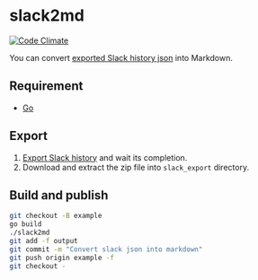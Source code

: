 # slack2md

[![Code Climate](https://codeclimate.com/github/ohtake/slack2md/badges/gpa.svg)](https://codeclimate.com/github/ohtake/slack2md)

You can convert [exported Slack history json](https://get.slack.help/hc/en-us/articles/201658943-Exporting-your-team-s-Slack-history) into Markdown.

## Requirement

* [Go](https://golang.org/doc/install)

## Export

1. [Export Slack history](https://my.slack.com/services/export) and wait its completion.
1. Download and extract the zip file into `slack_export` directory.

## Build and publish

```bash
git checkout -B example
go build
./slack2md
git add -f output
git commit -m "Convert slack json into markdown"
git push origin example -f
git checkout -
```
